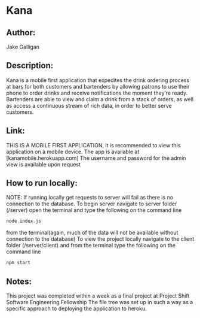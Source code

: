 # Kana

## Author:
Jake Galligan

## Description:
 Kana is a mobile first application that expedites the drink ordering process at bars for both customers and bartenders by allowing patrons to use their phone to order drinks and receive notifications the moment they’re ready. Bartenders are able to view and claim a drink from a stack of orders, as well as access a continuous stream of rich data, in order to better serve customers.

 ## Link:
 THIS IS A MOBILE FIRST APPLICATION, it is recommended to view this application on a mobile device. The app is available at [kanamobile.herokuapp.com] 
 The username and password for the admin view is available upon request

 ## How to run locally:
 NOTE: If running locally get requests to server will fail as there is no connection to the database.
 To begin server navigate to server folder (/server) open the terminal and type the following on the command line
 ```bash
 node index.js 
 ```
 from the terminal(again, much of the data will not be available without connection to the database)
 To view the project locally navigate to the client folder (/server/client)
 and from the terminal type the following on the command line
  ```bash
 npm start
 ```

## Notes:
This project was completed within a week as a final project at Project Shift Software Engineering Fellowship
The file tree was set up in such a way as a specific approach to deploying the application to heroku.
 
